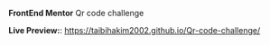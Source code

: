**FrontEnd Mentor** 
Qr code challenge

**Live Preview:**: https://taibihakim2002.github.io/Qr-code-challenge/
